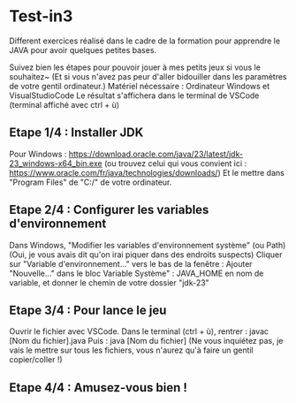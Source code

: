 # Test-in3
Different exercices réalisé dans le cadre de la formation pour apprendre le JAVA pour avoir quelques petites bases.

Suivez bien les étapes pour pouvoir jouer à mes petits jeux si vous le souhaitez~ (Et si vous n'avez pas peur d'aller bidouiller dans les paramètres de votre gentil ordinateur.)
Matériel nécessaire : Ordinateur Windows et VisualStudioCode
Le résultat s'affichera dans le terminal de VSCode (terminal affiché avec ctrl + ù)

## Etape 1/4 : Installer JDK
Pour Windows : https://download.oracle.com/java/23/latest/jdk-23_windows-x64_bin.exe
(ou trouvez celui qui vous convient ici : https://www.oracle.com/fr/java/technologies/downloads/)
Et le mettre dans "Program Files" de "C:/" de votre ordinateur.

## Etape 2/4 : Configurer les variables d'environnement
Dans Windows, "Modifier les variables d'environnement système" (ou Path)
(Oui, je vous avais dit qu'on irai piquer dans des endroits suspects)
Cliquer sur "Variable d'environnement..." vers le bas de la fenêtre :
  Ajouter "Nouvelle..." dans le bloc Variable Système" : JAVA_HOME en nom de variable, et donner le chemin de votre dossier "jdk-23"

## Etape 3/4 : Pour lance le jeu
Ouvrir le fichier avec VSCode.
Dans le terminal (ctrl + ù), rentrer :
  javac [Nom du fichier].java
Puis :
  java [Nom du fichier]
(Ne vous inquiétez pas, je vais le mettre sur tous les fichiers, vous n'aurez qu'à faire un gentil copier/coller !)

## Etape 4/4 : Amusez-vous bien !
